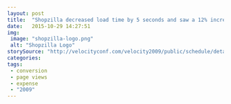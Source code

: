 ```yaml
---
layout: post
title:  "Shopzilla decreased load time by 5 seconds and saw a 12% increase in conversion rate, a 25% increase in page views and a 50% reduction in infrastructure required."
date:   2015-10-29 14:27:51
img:
 image: "shopzilla-logo.png"
 alt: "Shopzilla Logo"
storySource: "http://velocityconf.com/velocity2009/public/schedule/detail/7709"
categories:
tags: 
 - conversion
 - page views
 - expense
 - "2009"
---
```

